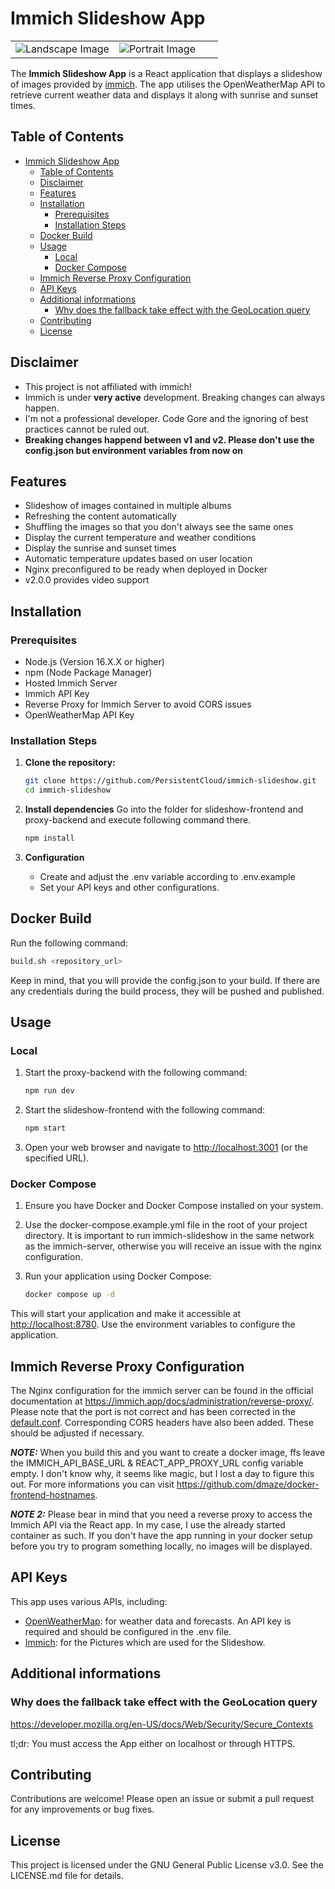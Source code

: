 # Immich Slideshow App

<table class="images" width="100%"  style="border:0px solid white; width:100%;">
    <tr style="border: 0px;">
        <td width="50%" style="border:0px; width:50%">
            <img src="/example_screenshots/example_1.png" alt="Landscape Image"/>
        </td>
        <td width="50%" style="border:0px; width:50%">
            <img src="/example_screenshots/example_2.png" alt="Portrait Image" />
        </td>
    </tr>
</table>

The **Immich Slideshow App** is a React application that displays a slideshow of images provided 
by [immich](https://github.com/immich-app/immich). The app utilises the OpenWeatherMap API to retrieve current weather
data and displays it along with sunrise and sunset times.

## Table of Contents

- [Immich Slideshow App](#immich-slideshow-app)
  - [Table of Contents](#table-of-contents)
  - [Disclaimer](#disclaimer)
  - [Features](#features)
  - [Installation](#installation)
    - [Prerequisites](#prerequisites)
    - [Installation Steps](#installation-steps)
  - [Docker Build](#docker-build)
  - [Usage](#usage)
    - [Local](#local)
    - [Docker Compose](#docker-compose)
  - [Immich Reverse Proxy Configuration](#immich-reverse-proxy-configuration)
  - [API Keys](#api-keys)
  - [Additional informations](#additional-informations)
    - [Why does the fallback take effect with the GeoLocation query](#why-does-the-fallback-take-effect-with-the-geolocation-query)
  - [Contributing](#contributing)
  - [License](#license)

## Disclaimer

- This project is not affiliated with immich!
- Immich is under **very active** development. Breaking changes can always happen.
- I'm not a professional developer. Code Gore and the ignoring of best practices cannot be ruled out.
- **Breaking changes happend between v1 and v2. Please don't use the config.json but environment variables from now on**

## Features

- Slideshow of images contained in multiple albums
- Refreshing the content automatically
- Shuffling the images so that you don't always see the same ones
- Display the current temperature and weather conditions
- Display the sunrise and sunset times
- Automatic temperature updates based on user location
- Nginx preconfigured to be ready when deployed in Docker
- v2.0.0 provides video support

## Installation

### Prerequisites

- Node.js (Version 16.X.X or higher)
- npm (Node Package Manager)
- Hosted Immich Server
- Immich API Key
- Reverse Proxy for Immich Server to avoid CORS issues
- OpenWeatherMap API Key

### Installation Steps

1. **Clone the repository:**

   ```bash
   git clone https://github.com/PersistentCloud/immich-slideshow.git
   cd immich-slideshow
   ```

2. **Install dependencies**
   Go into the folder for slideshow-frontend and proxy-backend and execute following command there.

   ```bash
   npm install
   ```

3. **Configuration**

   - Create and adjust the .env variable according to .env.example
   - Set your API keys and other configurations.

## Docker Build

Run the following command:

```bash
build.sh <repository_url>
```

Keep in mind, that you will provide the config.json to your build. If there are any credentials during the build process,
they will be pushed and published.

## Usage

### Local

1. Start the proxy-backend with the following command:

   ```bash
   npm run dev
   ```

2. Start the slideshow-frontend with the following command:

   ```bash
   npm start
   ```

3. Open your web browser and navigate to <http://localhost:3001> (or the specified URL).

### Docker Compose

1. Ensure you have Docker and Docker Compose installed on your system.
2. Use the docker-compose.example.yml file in the root of your project directory. It is important to run immich-slideshow
   in the same network as the immich-server, otherwise you will receive an issue with the nginx configuration.
3. Run your application using Docker Compose:

   ```bash
   docker compose up -d
   ```

This will start your application and make it accessible at <http://localhost:8780>. Use the environment variables 
to configure the application.

## Immich Reverse Proxy Configuration

The Nginx configuration for the immich server can be found in the official documentation at
<https://immich.app/docs/administration/reverse-proxy/>.
Please note that the port is not correct and has been corrected in the [default.conf](nginx/default.conf).
Corresponding CORS headers have also been added. These should be adjusted if necessary.

**_NOTE:_** When you build this and you want to create a docker image, ffs leave the
IMMICH_API_BASE_URL & REACT_APP_PROXY_URL config variable empty. I don't know why, it seems like magic, but I lost
a day to figure this out. For more informations you can visit <https://github.com/dmaze/docker-frontend-hostnames>.

**_NOTE 2:_** Please bear in mind that you need a reverse proxy to access the Immich API via the React app.
In my case, I use the already started container as such. If you don't have the app running in your docker setup
before you try to program something locally, no images will be displayed.

## API Keys

This app uses various APIs, including:

- [OpenWeatherMap](https://openweathermap.org/): for weather data and forecasts. An API key is required and should be
  configured in the .env file.
- [Immich](https://immich.app/): for the Pictures which are used for the Slideshow.

## Additional informations

### Why does the fallback take effect with the GeoLocation query

<https://developer.mozilla.org/en-US/docs/Web/Security/Secure_Contexts>

tl;dr: You must access the App either on localhost or through HTTPS.

## Contributing

Contributions are welcome! Please open an issue or submit a pull request for any improvements or bug fixes.

## License

This project is licensed under the GNU General Public License v3.0. See the LICENSE.md file for details.
